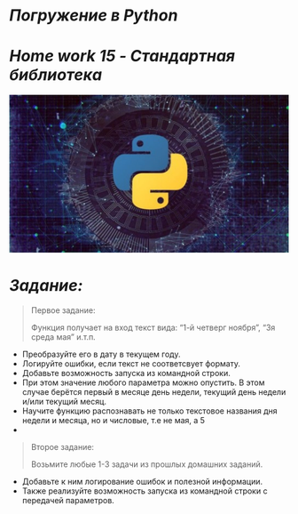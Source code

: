 # <i>Погружение в Python
# Home work 15 - Стандартная библиотека
![Python](Python.jpg)
# Задание:</i>

> Первое задание:
> 
>Функция получает на вход текст вида: “1-й четверг ноября”, “3я среда мая” и.т.п.
- Преобразуйте его в дату в текущем году.
- Логируйте ошибки, если текст не соответсвует формату.
- Добавьте возможность запуска из командной строки.
- При этом значение любого параметра можно опустить. 
В этом случае берётся первый в месяце день недели, 
текущий день недели и/или текущий месяц.
- Научите функцию распознавать не только текстовое названия дня недели и месяца, 
но и числовые, т.е не мая, а 5
- 
> Второе задание:
>
> Возьмите любые 1-3 задачи из прошлых домашних заданий.
- Добавьте к ним логирование ошибок и полезной информации. 
- Также реализуйте возможность запуска из командной строки с передачей параметров.
